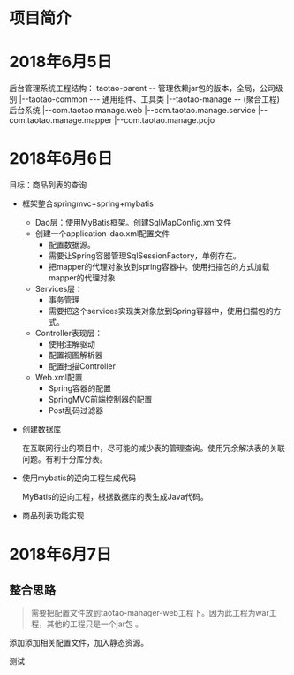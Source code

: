 # 项目简介



# 2018年6月5日

后台管理系统工程结构：
taotao-parent -- 管理依赖jar包的版本，全局，公司级别
	|--taotao-common  --- 通用组件、工具类
	|--taotao-manage  -- (聚合工程)后台系统
 		|--com.taotao.manage.web
  		|--com.taotao.manage.service
  		|--com.taotao.manage.mapper
  		|--com.taotao.manage.pojo


# 2018年6月6日 

目标：商品列表的查询

- 框架整合springmvc+spring+mybatis

  - Dao层：使用MyBatis框架。创建SqlMapConfig.xml文件
  - 创建一个application-dao.xml配置文件
    - 配置数据源。
    - 需要让Spring容器管理SqlSessionFactory，单例存在。
    - 把mapper的代理对象放到spring容器中。使用扫描包的方式加载mapper的代理对象
  - Services层：
    - 事务管理
    - 需要把这个services实现类对象放到Spring容器中，使用扫描包的方式。
  - Controller表现层：
    - 使用注解驱动
    - 配置视图解析器
    - 配置扫描Controller
  - Web.xml配置
    - Spring容器的配置
    - SpringMVC前端控制器的配置
    - Post乱码过滤器

- 创建数据库

  在互联网行业的项目中，尽可能的减少表的管理查询。使用冗余解决表的关联问题。有利于分库分表。

- 使用mybatis的逆向工程生成代码

  MyBatis的逆向工程，根据数据库的表生成Java代码。

- 商品列表功能实现

# 2018年6月7日

## 整合思路

>  需要把配置文件放到taotao-manager-web工程下。因为此工程为war工程，其他的工程只是一个jar包 。

添加添加相关配置文件，加入静态资源。

测试